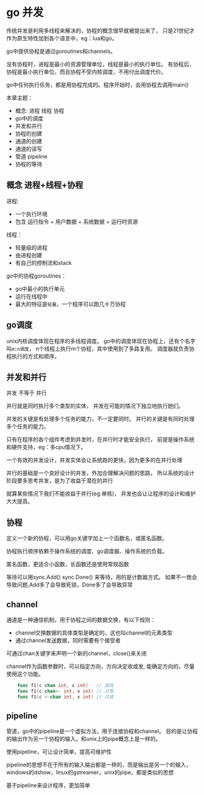 # go 并发

传统并发是利用多线程来解决的，协程的概念很早就被提出来了，
只是21世纪才作为原生特性加到各个语言中，eg：lua和go。

go中提供协程是通过goroutines和channels。

没有协程时，进程是最小的资源管理单位，线程是最小的执行单位。
有协程后，协程是最小执行单位，而且协程不受内核调度，不用付出调度代价。

go中任何执行任务，都是用协程完成的。程序开始时，会用协程去调用main()

本章主题：
- 概念: 进程 线程 协程
- go中的调度
- 并发和并行
- 协程的创建
- 通道的创建
- 通道的读写
- 管道 pipeline
- 协程的等待

## 概念 进程+线程+协程

进程:
- 一个执行环境
- 包含 运行指令 + 用户数据 + 系统数据 + 运行时资源

线程：
- 轻量级的进程
- 由进程创建
- 有自己的控制流和stack

go中的协程goroutines：
- go中最小的执行单元
- 运行在线程中
- 最大的特征是`轻量`，一个程序可以跑几十万协程

## go调度

unix内核调度体现在程序的多线程调度。
go中的调度体现在协程上，还有个名字叫`m:n调度`，
n个线程上执行m个协程，其中使用到了多路复用。
调度器就负责协程执行的方式和顺序。

## 并发和并行

并发 不等于 并行

并行就是同时执行多个类型的实体，
并发在可能的情况下独立地执行她们。

并发的关键是有处理多个任务的能力，不一定要同时。
并行的关键是有同时处理多个任务的能力。

只有在程序的各个组件考虑到并发时，在并行时才能安全执行，
前提是操作系统和硬件支持，eg：多cpu情况下。

一个有效的并发设计，并发实体会让系统跑的更快，因为更多的在并行处理

并行的基础是一个良好设计的并发，外加合理解决问题的思路，
所以系统的设计阶段要多思考并发，是为了收益于潜在的并行

就算某些情况下我们不能收益于并行(eg:单核)，
并发也会让让程序的设计和维护大大提高。

## 协程

定义一个新的协程，可以用go关键字加上一个函数名，或匿名函数。

协程执行顺序依赖于操作系统的调度、go调度器、操作系统的负载。

匿名函数，更适合小函数，长函数还是使用常规函数

等待可以用sync.Add() sync.Done() 来等待，用的是计数器方式。
如果不一致会导致问题,Add多了会导致死锁，Done多了会导致异常


## channel

通道是一种通信机制，用于协程之间的数据交换，有以下规则：
- channel交换数据的具体类型是确定的，这也叫channel的元素类型
- 通过channel发送数据，同时需要有个接受者

可通过chan关键字来声明一个新的channel，close()来关闭

channel作为函数参数时，可以指定方向，方向决定收或发,
能确定方向的，尽量使用这个功能。
```go
    func f1(c chan int, x int)   // 双向
    func f1(c chan<- int, x int) // 只写
    func f1(c <-chan int, x int) // 只读
```

## pipeline

管道，go中的pipeline是一个虚拟方法，用于连接协程和channel。
目的是让协程的输出作为另一个协程的输入。和unix上的pipe概念上是一样的。

使用pipeline，可让设计简单，提高可维护性

pipeline的思想不在于所有的输入输出都是一样的，而是输出是另一个的输入，
windows的dshow，linux的gstreamer，unix的pipe，都是类似的思想

基于pipeline来设计程序，更加简单








